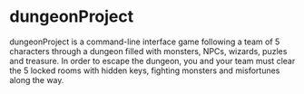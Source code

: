 # dungeonProject

dungeonProject is a command-line interface game following a team of 5 characters through a dungeon 
filled with monsters, NPCs, wizards, puzles and treasure. In order to escape the dungeon, you and your 
team must clear the 5 locked rooms with hidden keys, fighting monsters and misfortunes along the way.
